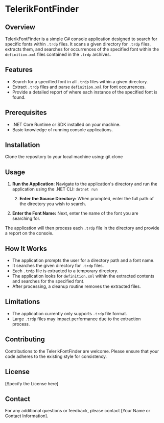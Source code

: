 ﻿# TelerikFontFinder

## Overview
TelerikFontFinder is a simple C# console application designed to search for specific fonts within `.trdp` files. It scans a given directory for `.trdp` files, extracts them, and searches for occurrences of the specified font within the `definition.xml` files contained in the `.trdp` archives.

## Features
- Search for a specified font in all `.trdp` files within a given directory.
- Extract `.trdp` files and parse `definition.xml` for font occurrences.
- Provide a detailed report of where each instance of the specified font is found.

## Prerequisites
- .NET Core Runtime or SDK installed on your machine.
- Basic knowledge of running console applications.

## Installation
Clone the repository to your local machine using: git clone 

## Usage
1. **Run the Application:**
   Navigate to the application's directory and run the application using the .NET CLI: `dotnet run`

   2. **Enter the Source Directory:**
When prompted, enter the full path of the directory you wish to search.
3. **Enter the Font Name:**
Next, enter the name of the font you are searching for.

The application will then process each `.trdp` file in the directory and provide a report on the console.

## How It Works
- The application prompts the user for a directory path and a font name.
- It searches the given directory for `.trdp` files.
- Each `.trdp` file is extracted to a temporary directory.
- The application looks for `definition.xml` within the extracted contents and searches for the specified font.
- After processing, a cleanup routine removes the extracted files.

## Limitations
- The application currently only supports `.trdp` file format.
- Large `.trdp` files may impact performance due to the extraction process.

## Contributing
Contributions to the TelerikFontFinder are welcome. Please ensure that your code adheres to the existing style for consistency.

## License
[Specify the License here]

## Contact
For any additional questions or feedback, please contact [Your Name or Contact Information].
